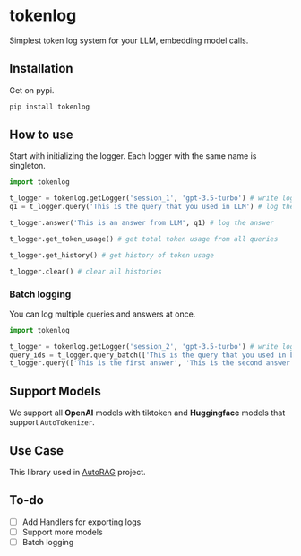 # tokenlog

Simplest token log system for your LLM, embedding model calls.

## Installation
Get on pypi.

```bash
pip install tokenlog
```

## How to use

Start with initializing the logger.
Each logger with the same name is singleton.

```python
import tokenlog

t_logger = tokenlog.getLogger('session_1', 'gpt-3.5-turbo') # write logger name and model name that you are using
q1 = t_logger.query('This is the query that you used in LLM') # log the query

t_logger.answer('This is an answer from LLM', q1) # log the answer

t_logger.get_token_usage() # get total token usage from all queries

t_logger.get_history() # get history of token usage

t_logger.clear() # clear all histories
```

### Batch logging

You can log multiple queries and answers at once.

```python
import tokenlog

t_logger = tokenlog.getLogger('session_2', 'gpt-3.5-turbo') # write logger name and model name that you are using
query_ids = t_logger.query_batch(['This is the query that you used in LLM', 'This is the second query'])
t_logger.query(['This is the first answer', 'This is the second answer'], query_ids)
```


## Support Models

We support all **OpenAI** models with tiktoken and **Huggingface** models that support `AutoTokenizer`.


## Use Case

This library used in [AutoRAG](https://github.com/Marker-Inc-Korea/AutoRAG) project.


## To-do

- [ ] Add Handlers for exporting logs
- [ ] Support more models
- [ ] Batch logging
